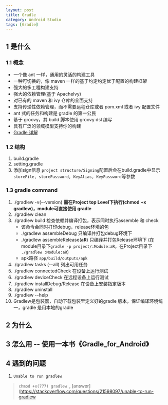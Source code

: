 ```yaml
---
layout: post
title: Gradle
category: Android Studio
tags: [Gradle]
---
```



## 1 是什么
### 1.1 概念
*	一个像 ant 一样，通用的灵活的构建工具*	一种可切换的，像 maven 一样的基于约定约定优于配置的构建框架*	强大的多工程构建支持*	强大的依赖管理(基于 ApacheIvy)*	对已有的 maven 和 ivy 仓库的全面支持*	支持传递性依赖管理，而不需要远程仓库或者 pom.xml 或者 ivy 配置文件*	ant 式的任务和构建是 gradle 的第一公民*	基于 groovy，其 build 脚本使用 groovy dsl 编写*	具有广泛的领域模型支持你的构建
* 	[Gradle 详解](http://www.infoq.com/cn/articles/android-in-depth-gradle)

### 1.2 结构
1. build.gradle
2. setting.gradle
3. 添加sign信息 `project structure/Signing`配置后会在build.gradle中显示`storeFile, storePassword, KeyAlias, KeyPassword`等参数


### 1.3 gradle command
1. ./gradlew -v(--version) **需在Project top Level下执行(chmod +x gradlew)，module可直接使用 gradle**
2. ./gradlew clean
3. ./gradlew build 检查依赖并编译打包，表示同时执行assemble 和 check
	* 该命令会同时打印debug，release环境的包
	* ./gradlew assembleDebug 只编译并打包debug环境下
	* ./gradlew assembleRelease(**aR**) 只编译并打包Release环境下 (在module目录下`gradle -p project/:Module:aR`，在Project目录下 `./gradlew :Module:aR`)
	* apk路径 `app/build/outputs/apk`
4. ./gradlew tasks (--all) 列出可用任务
5. ./gradlew connectedCheck 在设备上运行测试
6. ./gradlew deviceCheck 在远程设备上运行测试
7. ./gradlew installDebug/Release 在设备上安装指定版本
8. ./gradlew uninstall 
9. ./gradlew --help
10. Gradlew是包装器，自动下载包装里定义好的gradle 版本，保证编译环境统一，gradle 是用本地的gradle


## 2 为什么
## 3 怎么用 -- 使用一本书《Gradle_for_Android》




## 4 遇到的问题
1. `Unable to run gradlew`
> `chmod +x(777) gradlew `, [answer](https://stackoverflow.com/questions/21598097/unable-to-run-gradlew

